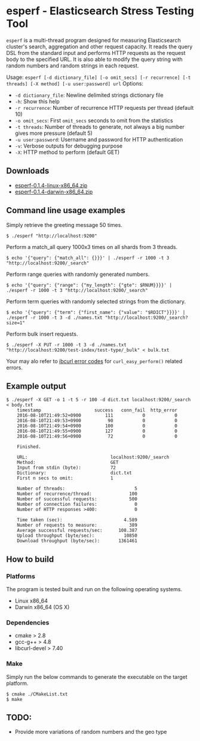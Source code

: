 # esperf - Elasticsearch Stress Testing Tool 

`esperf` is a multi-thread program designed for measuring Elasticsearch cluster's search, aggregation and other request capacity.
It reads the query DSL from the standard input and performs HTTP requests as the request body to the specified URL.
It is also able to modify the query string with random numbers and random strings in each request.

Usage: `esperf [-d dictionary_file] [-o omit_secs] [-r recurrence] [-t threads] [-X method] [-u user:password] url`
Options:
- `-d dictionary_file`: Newline delimited strings dictionary file 
- `-h`: Show this help
- `-r recurrence`: Number of recurrence HTTP requests per thread (default 10)
- `-o omit_secs`: First `omit_secs` seconds to omit from the statistics 
- `-t threads`: Number of threads to generate, not always a big number gives more pressure (default 5)
- `-u user:password`: Username and password for HTTP authentication 
- `-v`: Verbose outputs for debugging purpose
- `-X`: HTTP method to perform (default GET)

## Downloads

- [esperf-0.1.4-linux-x86_64.zip](https://github.com/kosho/esperf/releases/download/0.1.4/esperf-0.1.4-linux-x86_64.zip)
- [esperf-0.1.4-darwin-x86_64.zip](https://github.com/kosho/esperf/releases/download/0.1.4/esperf-0.1.4-darwin-x86_64.zip)

## Command line usage examples

Simply retrieve the greeting message 50 times.

    $ ./esperf "http://localhost:9200"

Perform a match_all query 1000x3 times on all shards from 3 threads.

    $ echo '{"query": {"match_all": {}}}' | ./esperf -r 1000 -t 3 "http://localhost:9200/_search"

Perform range queries with randomly generated numbers.

    $ echo '{"query": {"range": {"my_length": {"gte": $RNUM}}}}' |  ./esperf -r 1000 -t 3 "http://localhost:9200/_search"

Perform term queries with randomly selected strings from the dictionary.
    
    $ echo '{"query": {"term": {"first_name": {"value": "$RDICT"}}}}' | ./esperf -r 1000 -t 3 -d ./names.txt "http://localhost:9200/_search?size=1"

Perform bulk insert requests.

    $ ./esperf -X PUT -r 1000 -t 3 -d ./names.txt "http://localhost:9200/test-index/test-type/_bulk" < bulk.txt

Your may alo refer to [ibcurl error codes](https://curl.haxx.se/libcurl/c/libcurl-errors.html) for `curl_easy_perform()` related errors.

## Example output

```
$ ./esperf -X GET -o 1 -t 5 -r 100 -d dict.txt localhost:9200/_search < body.txt
    timestamp                    success   conn_fail  http_error
    2016-08-10T21:49:52+0900         111           0           0
    2016-08-10T21:49:53+0900          90           0           0
    2016-08-10T21:49:54+0900         100           0           0
    2016-08-10T21:49:55+0900         127           0           0
    2016-08-10T21:49:56+0900          72           0           0
    
    Finished.
    
    URL:                               localhost:9200/_search
    Method:                            GET
    Input from stdin (byte):           72
    Dictionary:                        dict.txt
    First n secs to omit:              1
    
    Number of threads:                          5
    Number of recurrence/thread:              100
    Number of successful requests:            500
    Number of connection failures:              0
    Number of HTTP responses >400:              0
    
    Time taken (sec):                       4.589
    Number of requests to measure:            389
    Average successful requests/sec:      108.387
    Upload throughput (byte/sec):           10850
    Download throughput (byte/sec):       1361461
```

## How to build

### Platforms

The program is tested built and run on the following operating systems.

- Linux x86_64
- Darwin x86_64 (OS X)

### Dependencies

- cmake > 2.8
- gcc-g++ > 4.8
- libcurl-devel > 7.40

### Make

Simply run the below commands to generate the executable on the target platform.

    $ cmake ./CMakeList.txt
    $ make

## TODO:

- Provide more variations of random numbers and the geo type
